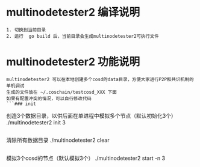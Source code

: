 # multinodetester2 编译说明
```
1. 切换到当前目录
2. 运行  go build 后，当前目录会生成multinodetester2可执行文件
```

# multinodetester2 功能说明
```
multinodetester2 可以在本地创建多个cosd的data目录，方便大家进行P2P和共识机制的单机调试
生成的文件放在 ~/.coschain/testcosd_XXX 下面
如果有配置冲突的情况，可以自行修改代码
```### init
```
创造3个数据目录，以供后面在单进程中模拟多个节点（默认初始化3个）
./multinodetester2 init 3   
```### clear
```
清除所有数据目录
./multinodetester2 clear 
```### start
```
模拟3个cosd的节点（默认模拟3个）
 ./multinodetester2 start -n 3
```